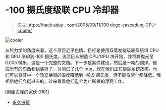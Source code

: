 # -100 摄氏度级联 CPU 冷却器

> 原文:[https://hack aday . com/2005/09/11/100 degc-cascading-CPU-cooler/](https://hackaday.com/2005/09/11/100degc-cascading-cpu-cooler/)

![cooler](../Images/a0d8980b0afd0f33a4d2a761719d229e.png)

从热力学的角度来看，这个项目近乎色情。目标是使用双蒸发器级联系统将 CPU 和 GPU 冷却到-100 摄氏度。该项目从制造 CPU/GPU 块开始，并将其抛光至 0.005 微米，这是一个完整的文档。下一步是案件建设，然后是一吨的铜焊。他把所有的东西都组装好了，只测试了几个 bug。现在他们正在排除系统故障。他们可以将其中一个热交换器的温度降低到-48.9 摄氏度，但不能将两个都降低。我相信他们会挺过去的。过来看看他们迄今为止所做的漂亮工作。

[谢谢古怪的家伙 0101]

*   [永久链接](http://teampuss.com/forums/viewtopic.php?t=862&postdays=0&postorder=asc&start=0)